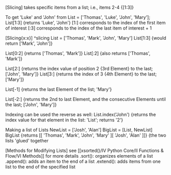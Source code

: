 [Slicing] takes specific items from a list; i.e., items 2-4 {[1:3]}

To get 'Luke' and 'John' from List = ['Thomas', 'Luke', 'John', 'Mary'];
	List[1:3] {returns 'Luke', 'John'}
	[1:] corresponds to the index of the first item of interest
	[:3] corresponds to the index of the last item of interest + 1

[Slicing{x:x}] ^slicing
List = ['Thomas', 'Mark', 'John', 'Mary']
List[1:3] {would return ['Mark', 'John']}

List[0:2] {returns ['Thomas', 'Mark']}
List[:2] {also returns ['Thomas', 'Mark']}

List[2:] {returns the index value of position 2 {3rd Element} to the last; ['John', 'Mary']}
List[3:] {returns the index of 3 {4th Element} to the last; ['Mary']}

List[-1] {returns the last Element of the list; 'Mary'}

List[-2:] {returns the 2nd to last Element, and the consecutive Elements until the last; ['John', 'Mary']}

Indexing can be used the reverse as well:
List.index('John') {returns the index value for that element in the list: 'List'; returns '2'}

Making a list of Lists
NewList = ['Josh', 'Alan']
BigList = [List, NewList]
BigList {returns [[ 'Thomas', 'Mark', 'John', 'Mary' ][ 'Josh', 'Alan' ]]} 
	{the two lists 'glued' together

[Methods for Modifying Lists]
see [[xsorted()/IV Python Core/II Functions & Flow/VI Methods]] for more details
	.sort(): organizes elements of a list
	.append(): adds an item to the end of a list
	.extend(): adds items from one list to the end of the specified list